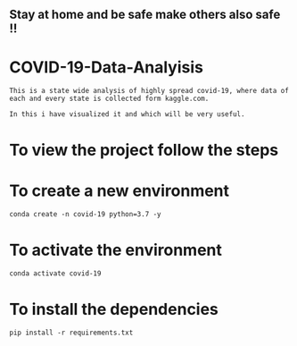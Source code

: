 ## Stay at home and be safe make others also safe !!

# COVID-19-Data-Analyisis

```
This is a state wide analysis of highly spread covid-19, where data of each and every state is collected form kaggle.com. 

```
```
In this i have visualized it and which will be very useful.
```
# To view the project follow the steps

# To create a new environment
```
conda create -n covid-19 python=3.7 -y

```

# To activate the environment
```
conda activate covid-19

```

# To install the dependencies
```
pip install -r requirements.txt

```

